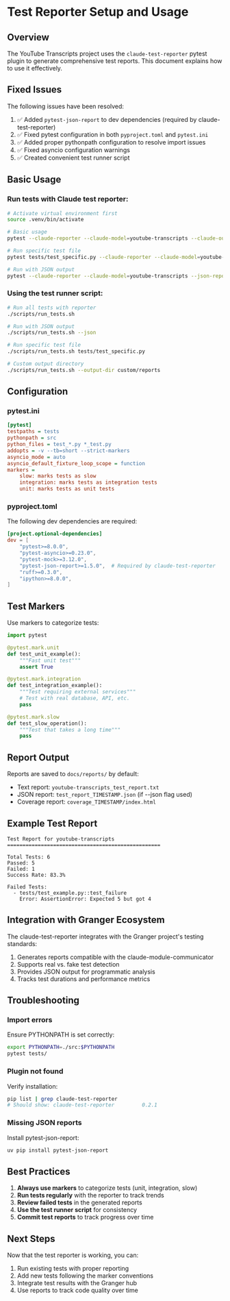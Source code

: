 # Test Reporter Setup and Usage

## Overview

The YouTube Transcripts project uses the `claude-test-reporter` pytest plugin to generate comprehensive test reports. This document explains how to use it effectively.

## Fixed Issues

The following issues have been resolved:
1. ✅ Added `pytest-json-report` to dev dependencies (required by claude-test-reporter)
2. ✅ Fixed pytest configuration in both `pyproject.toml` and `pytest.ini`
3. ✅ Added proper pythonpath configuration to resolve import issues
4. ✅ Fixed asyncio configuration warnings
5. ✅ Created convenient test runner script

## Basic Usage

### Run tests with Claude test reporter:
```bash
# Activate virtual environment first
source .venv/bin/activate

# Basic usage
pytest --claude-reporter --claude-model=youtube-transcripts --claude-output-dir=docs/reports

# Run specific test file
pytest tests/test_specific.py --claude-reporter --claude-model=youtube-transcripts

# Run with JSON output
pytest --claude-reporter --claude-model=youtube-transcripts --json-report
```

### Using the test runner script:
```bash
# Run all tests with reporter
./scripts/run_tests.sh

# Run with JSON output
./scripts/run_tests.sh --json

# Run specific test file
./scripts/run_tests.sh tests/test_specific.py

# Custom output directory
./scripts/run_tests.sh --output-dir custom/reports
```

## Configuration

### pytest.ini
```ini
[pytest]
testpaths = tests
pythonpath = src
python_files = test_*.py *_test.py
addopts = -v --tb=short --strict-markers
asyncio_mode = auto
asyncio_default_fixture_loop_scope = function
markers =
    slow: marks tests as slow
    integration: marks tests as integration tests
    unit: marks tests as unit tests
```

### pyproject.toml
The following dev dependencies are required:
```toml
[project.optional-dependencies]
dev = [
    "pytest>=8.0.0",
    "pytest-asyncio>=0.23.0",
    "pytest-mock>=3.12.0",
    "pytest-json-report>=1.5.0",  # Required by claude-test-reporter
    "ruff>=0.3.0",
    "ipython>=8.0.0",
]
```

## Test Markers

Use markers to categorize tests:
```python
import pytest

@pytest.mark.unit
def test_unit_example():
    """Fast unit test"""
    assert True

@pytest.mark.integration
def test_integration_example():
    """Test requiring external services"""
    # Test with real database, API, etc.
    pass

@pytest.mark.slow
def test_slow_operation():
    """Test that takes a long time"""
    pass
```

## Report Output

Reports are saved to `docs/reports/` by default:
- Text report: `youtube-transcripts_test_report.txt`
- JSON report: `test_report_TIMESTAMP.json` (if --json flag used)
- Coverage report: `coverage_TIMESTAMP/index.html`

## Example Test Report

```
Test Report for youtube-transcripts
==================================================

Total Tests: 6
Passed: 5
Failed: 1
Success Rate: 83.3%

Failed Tests:
  - tests/test_example.py::test_failure
    Error: AssertionError: Expected 5 but got 4
```

## Integration with Granger Ecosystem

The claude-test-reporter integrates with the Granger project's testing standards:
1. Generates reports compatible with the claude-module-communicator
2. Supports real vs. fake test detection
3. Provides JSON output for programmatic analysis
4. Tracks test durations and performance metrics

## Troubleshooting

### Import errors
Ensure PYTHONPATH is set correctly:
```bash
export PYTHONPATH=./src:$PYTHONPATH
pytest tests/
```

### Plugin not found
Verify installation:
```bash
pip list | grep claude-test-reporter
# Should show: claude-test-reporter         0.2.1
```

### Missing JSON reports
Install pytest-json-report:
```bash
uv pip install pytest-json-report
```

## Best Practices

1. **Always use markers** to categorize tests (unit, integration, slow)
2. **Run tests regularly** with the reporter to track trends
3. **Review failed tests** in the generated reports
4. **Use the test runner script** for consistency
5. **Commit test reports** to track progress over time

## Next Steps

Now that the test reporter is working, you can:
1. Run existing tests with proper reporting
2. Add new tests following the marker conventions
3. Integrate test results with the Granger hub
4. Use reports to track code quality over time